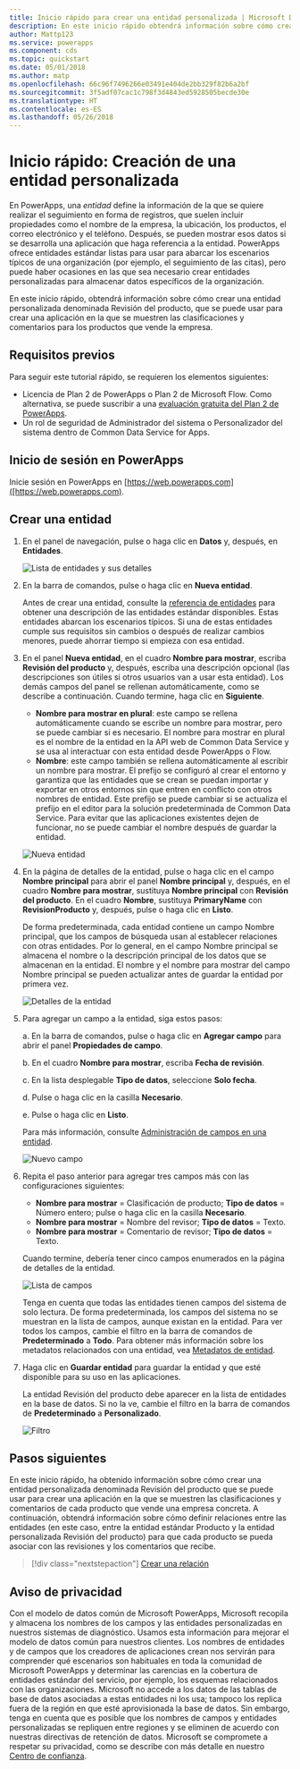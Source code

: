 ```yaml
---
title: Inicio rápido para crear una entidad personalizada | Microsoft Docs
description: En este inicio rápido obtendrá información sobre cómo crear un entidad personalizada en PowerApps.
author: Mattp123
ms.service: powerapps
ms.component: cds
ms.topic: quickstart
ms.date: 05/01/2018
ms.author: matp
ms.openlocfilehash: 66c96f7496266e03491e404de2bb329f82b6a2bf
ms.sourcegitcommit: 3f5adf07cac1c798f3d4843ed5928505becde30e
ms.translationtype: HT
ms.contentlocale: es-ES
ms.lasthandoff: 05/26/2018
---
```

# <a name="quickstart-create-a-custom-entity"></a>Inicio rápido: Creación de una entidad personalizada
En PowerApps, una *entidad* define la información de la que se quiere realizar el seguimiento en forma de registros, que suelen incluir propiedades como el nombre de la empresa, la ubicación, los productos, el correo electrónico y el teléfono. Después, se pueden mostrar esos datos si se desarrolla una aplicación que haga referencia a la entidad. PowerApps ofrece entidades estándar listas para usar para abarcar los escenarios típicos de una organización (por ejemplo, el seguimiento de las citas), pero puede haber ocasiones en las que sea necesario crear entidades personalizadas para almacenar datos específicos de la organización.

En este inicio rápido, obtendrá información sobre cómo crear una entidad personalizada denominada Revisión del producto, que se puede usar para crear una aplicación en la que se muestren las clasificaciones y comentarios para los productos que vende la empresa.

## <a name="prerequisites"></a>Requisitos previos
Para seguir este tutorial rápido, se requieren los elementos siguientes:
* Licencia de Plan 2 de PowerApps o Plan 2 de Microsoft Flow. Como alternativa, se puede suscribir a una [evaluación gratuita del Plan 2 de PowerApps](https://web.powerapps.com/signup?redirect=marketing&email=).
* Un rol de seguridad de Administrador del sistema o Personalizador del sistema dentro de Common Data Service for Apps.

## <a name="sign-in-to-powerapps"></a>Inicio de sesión en PowerApps
Inicie sesión en PowerApps en [https://web.powerapps.com]([https://web.powerapps.com).

## <a name="create-an-entity"></a>Crear una entidad
1. En el panel de navegación, pulse o haga clic en **Datos** y, después, en **Entidades**.

    ![Lista de entidades y sus detalles](./media/data-platform-cds-create-entity/entitylist.png "Lista de entidades")

2. En la barra de comandos, pulse o haga clic en **Nueva entidad**.

    Antes de crear una entidad, consulte la [referencia de entidades](../../developer/common-data-service/reference/about-entity-reference.md) para obtener una descripción de las entidades estándar disponibles. Estas entidades abarcan los escenarios típicos. Si una de estas entidades cumple sus requisitos sin cambios o después de realizar cambios menores, puede ahorrar tiempo si empieza con esa entidad. 

3. En el panel **Nueva entidad**, en el cuadro **Nombre para mostrar**, escriba **Revisión del producto** y, después, escriba una descripción opcional (las descripciones son útiles si otros usuarios van a usar esta entidad). Los demás campos del panel se rellenan automáticamente, como se describe a continuación. Cuando termine, haga clic en **Siguiente**.

    * **Nombre para mostrar en plural**: este campo se rellena automáticamente cuando se escribe un nombre para mostrar, pero se puede cambiar si es necesario. El nombre para mostrar en plural es el nombre de la entidad en la API web de Common Data Service y se usa al interactuar con esta entidad desde PowerApps o Flow.
    * **Nombre**: este campo también se rellena automáticamente al escribir un nombre para mostrar. El prefijo se configuró al crear el entorno y garantiza que las entidades que se crean se puedan importar y exportar en otros entornos sin que entren en conflicto con otros nombres de entidad. Este prefijo se puede cambiar si se actualiza el prefijo en el editor para la solución predeterminada de Common Data Service. Para evitar que las aplicaciones existentes dejen de funcionar, no se puede cambiar el nombre después de guardar la entidad.
     
    ![Nueva entidad](./media/data-platform-cds-create-entity/newentitypanel.png "Panel Nueva entidad")

4. En la página de detalles de la entidad, pulse o haga clic en el campo **Nombre principal** para abrir el panel **Nombre principal** y, después, en el cuadro **Nombre para mostrar**, sustituya **Nombre principal** con **Revisión del producto**. En el cuadro **Nombre**, sustituya **PrimaryName** con **RevisionProducto** y, después, pulse o haga clic en **Listo**.
 
    De forma predeterminada, cada entidad contiene un campo Nombre principal, que los campos de búsqueda usan al establecer relaciones con otras entidades. Por lo general, en el campo Nombre principal se almacena el nombre o la descripción principal de los datos que se almacenan en la entidad. El nombre y el nombre para mostrar del campo Nombre principal se pueden actualizar antes de guardar la entidad por primera vez.

    ![Detalles de la entidad](./media/data-platform-cds-create-entity/newentitydetails.png "Detalles de la nueva entidad")

5. Para agregar un campo a la entidad, siga estos pasos:
 
    a. En la barra de comandos, pulse o haga clic en **Agregar campo** para abrir el panel **Propiedades de campo**.

    b. En el cuadro **Nombre para mostrar**, escriba **Fecha de revisión**.

    c. En la lista desplegable **Tipo de datos**, seleccione **Solo fecha**.

    d. Pulse o haga clic en la casilla **Necesario**.
    
    e. Pulse o haga clic en **Listo**.
     
    Para más información, consulte [Administración de campos en una entidad](data-platform-manage-fields.md).

    ![Nuevo campo](./media/data-platform-cds-create-entity/newfieldpanel-2.png "Panel Nuevo campo")

6. Repita el paso anterior para agregar tres campos más con las configuraciones siguientes:
    * **Nombre para mostrar** = Clasificación de producto; **Tipo de datos** = Número entero; pulse o haga clic en la casilla **Necesario**.
    * **Nombre para mostrar** = Nombre del revisor; **Tipo de datos** = Texto.
    * **Nombre para mostrar** = Comentario de revisor; **Tipo de datos** = Texto.

    Cuando termine, debería tener cinco campos enumerados en la página de detalles de la entidad.

    ![Lista de campos](./media/data-platform-cds-create-entity/addedfields.png "Lista de campos")

    Tenga en cuenta que todas las entidades tienen campos del sistema de solo lectura. De forma predeterminada, los campos del sistema no se muestran en la lista de campos, aunque existan en la entidad. Para ver todos los campos, cambie el filtro en la barra de comandos de **Predeterminado** a **Todo**. Para obtener más información sobre los metadatos relacionados con una entidad, vea [Metadatos de entidad](../../developer/common-data-service/entity-metadata.md).

7. Haga clic en **Guardar entidad** para guardar la entidad y que esté disponible para su uso en las aplicaciones.

    La entidad Revisión del producto debe aparecer en la lista de entidades en la base de datos. Si no la ve, cambie el filtro en la barra de comandos de **Predeterminado** a **Personalizado**.

    ![Filtro](./media/data-platform-cds-create-entity/filter.png "Filtrar la selección")

## <a name="next-steps"></a>Pasos siguientes
En este inicio rápido, ha obtenido información sobre cómo crear una entidad personalizada denominada Revisión del producto que se puede usar para crear una aplicación en la que se muestren las clasificaciones y comentarios de cada producto que vende una empresa concreta. A continuación, obtendrá información sobre cómo definir relaciones entre las entidades (en este caso, entre la entidad estándar Producto y la entidad personalizada Revisión del producto) para que cada producto se pueda asociar con las revisiones y los comentarios que recibe.

> [!div class="nextstepaction"]
> [Crear una relación](data-platform-entity-lookup.md)

## <a name="privacy-notice"></a>Aviso de privacidad
Con el modelo de datos común de Microsoft PowerApps, Microsoft recopila y almacena los nombres de los campos y las entidades personalizadas en nuestros sistemas de diagnóstico. Usamos esta información para mejorar el modelo de datos común para nuestros clientes. Los nombres de entidades y de campos que los creadores de aplicaciones crean nos servirán para comprender qué escenarios son habituales en toda la comunidad de Microsoft PowerApps y determinar las carencias en la cobertura de entidades estándar del servicio, por ejemplo, los esquemas relacionados con las organizaciones. Microsoft no accede a los datos de las tablas de base de datos asociadas a estas entidades ni los usa; tampoco los replica fuera de la región en que esté aprovisionada la base de datos. Sin embargo, tenga en cuenta que es posible que los nombres de campos y entidades personalizadas se repliquen entre regiones y se eliminen de acuerdo con nuestras directivas de retención de datos. Microsoft se compromete a respetar su privacidad, como se describe con más detalle en nuestro [Centro de confianza](https://www.microsoft.com/trustcenter/Privacy/default.aspx).
